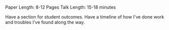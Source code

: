 Paper Length: 8-12 Pages
Talk Length: 15-18 minutes


Have a section for student outcomes.
Have a timeline of how I've done work and troubles I've found along the way.